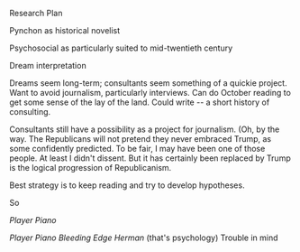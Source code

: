 Research Plan

Pynchon as historical novelist

Psychosocial as particularly suited to mid-twentieth century

Dream interpretation 

Dreams seem long-term; consultants seem something of a quickie project. Want to avoid journalism, particularly interviews. Can do October reading to get some sense of the lay of the land. Could write -- a short history of consulting.

Consultants still have a possibility as a project for journalism. (Oh, by the way. The Republicans will not pretend they never embraced Trump, as some confidently predicted. To be fair, I may have been one of those people. At least I didn't dissent. But it has certainly been replaced by Trump is the logical progression of Republicanism.

Best strategy is to keep reading and try to develop hypotheses.

So

*Player Piano*

*Player Piano*
*Bleeding Edge*
*Herman* (that's psychology)
		Trouble in mind
		
		
